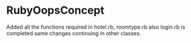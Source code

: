 # RubyOopsConcept
Added all the functions required in hotel.rb, roomtype.rb also login.rb is completed same changes continuing in other classes.
